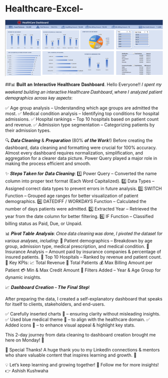 # Healthcare-Excel-

![](https://github.com/ashishkushbi/Healthcare-Excel-/blob/main/Screenshot%202025-02-17%20092226.png)


##📊 𝐁𝐮𝐢𝐥𝐭 𝐚𝐧 𝐈𝐧𝐭𝐞𝐫𝐚𝐜𝐭𝐢𝐯𝐞 𝐇𝐞𝐚𝐥𝐭𝐡𝐜𝐚𝐫𝐞 𝐃𝐚𝐬𝐡𝐛𝐨𝐚𝐫𝐝.
Hello Everyone!!
𝐼 𝑠𝑝𝑒𝑛𝑡 𝑚𝑦 𝑤𝑒𝑒𝑘𝑒𝑛𝑑 𝑏𝑢𝑖𝑙𝑑𝑖𝑛𝑔 𝑎𝑛 𝑖𝑛𝑡𝑒𝑟𝑎𝑐𝑡𝑖𝑣𝑒 𝐻𝑒𝑎𝑙𝑡ℎ𝑐𝑎𝑟𝑒 𝐷𝑎𝑠ℎ𝑏𝑜𝑎𝑟𝑑, 𝑤ℎ𝑒𝑟𝑒 𝐼 𝑎𝑛𝑎𝑙𝑦𝑧𝑒𝑑 𝑝𝑎𝑡𝑖𝑒𝑛𝑡 𝑑𝑒𝑚𝑜𝑔𝑟𝑎𝑝ℎ𝑖𝑐𝑠 𝑎𝑐𝑟𝑜𝑠𝑠 𝑘𝑒𝑦 𝑎𝑠𝑝𝑒𝑐𝑡𝑠:

✅ Age group analysis – Understanding which age groups are admitted the most.
✅ Medical condition analysis – Identifying top conditions for hospital admissions.
✅ Hospital rankings – Top 10 hospitals based on patient count and revenue.
✅ Admission type segmentation – Categorizing patients by their admission types.

🔍 𝑫𝒂𝒕𝒂 𝑪𝒍𝒆𝒂𝒏𝒊𝒏𝒈 & 𝑷𝒓𝒆𝒑𝒂𝒓𝒂𝒕𝒊𝒐𝒏 (80% 𝒐𝒇 𝒕𝒉𝒆 𝑾𝒐𝒓𝒌!)
Before creating the dashboard, data cleaning and formatting were crucial for 100% accuracy. Almost every dashboard requires normalization, simplification, and aggregation for a clearer data picture. Power Query played a major role in making the process efficient and smooth.

✨ 𝑺𝒕𝒆𝒑𝒔 𝑻𝒂𝒌𝒆𝒏 𝒇𝒐𝒓 𝑫𝒂𝒕𝒂 𝑪𝒍𝒆𝒂𝒏𝒊𝒏𝒈:
1️⃣ Power Query – Converted the name column into proper text format (Each Word Capitalized).
2️⃣ Data Types – Assigned correct data types to prevent errors in future analysis.
3️⃣ SWITCH Function – Grouped age ranges for better visualization of patient demographics.
4️⃣ DATEDIFF / WORKDAYS Function – Calculated the number of days patients were admitted.
5️⃣ Extracted Year – Retrieved the year from the date column for better filtering.
6️⃣ IF Function – Classified billing status as Paid, Due, or Unpaid.

📊 𝑷𝒊𝒗𝒐𝒕 𝑻𝒂𝒃𝒍𝒆 𝑨𝒏𝒂𝒍𝒚𝒔𝒊𝒔:
𝑂𝑛𝑐𝑒 𝑑𝑎𝑡𝑎 𝑐𝑙𝑒𝑎𝑛𝑖𝑛𝑔 𝑤𝑎𝑠 𝑑𝑜𝑛𝑒, 𝐼 𝑝𝑖𝑣𝑜𝑡𝑒𝑑 𝑡ℎ𝑒 𝑑𝑎𝑡𝑎𝑠𝑒𝑡 𝑓𝑜𝑟 𝑣𝑎𝑟𝑖𝑜𝑢𝑠 𝑎𝑛𝑎𝑙𝑦𝑠𝑒𝑠, 𝑖𝑛𝑐𝑙𝑢𝑑𝑖𝑛𝑔:
🔹 Patient demographics – Breakdown by age group, admission type, medical prescription, and medical condition.
🔹 Insurance Analysis – Amount paid by insurance companies & percentage of insured patients.
🔹 Top 10 Hospitals – Ranked by revenue and patient count.
🔹 Key KPIs:
📈 Total Revenue
🏥 Total Patients
💰 Max Billing Amount per Patient
💳 Min & Max Credit Amount
🔹 Filters Added – Year & Age Group for dynamic insights.

📈 𝑫𝒂𝒔𝒉𝒃𝒐𝒂𝒓𝒅 𝑪𝒓𝒆𝒂𝒕𝒊𝒐𝒏 – 𝑻𝒉𝒆 𝑭𝒊𝒏𝒂𝒍 𝑺𝒕𝒆𝒑!

After preparing the data, I created a self-explanatory dashboard that speaks for itself to clients, stakeholders, and end-users.

✅ Carefully inserted charts 🎯 – ensuring clarity without misleading insights.
✅ Used blue medical theme 💙 – to align with the healthcare domain.
✅ Added icons 🎨 – to enhance visual appeal & highlight key stats.

This 2-day journey from data cleaning to dashboard creation brought me here on Monday! 🚀

🙏 Special Thanks!
A huge thank you to my LinkedIn connections & mentors who share valuable content that inspires learning and growth. 🙌

💡 Let’s keep learning and growing together!
📢 Follow me for more insights! 👉 Ashish Kushwaha
